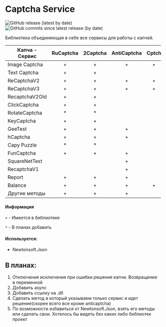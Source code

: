 # Captcha Service
![GitHub release (latest by date)](https://img.shields.io/github/v/release/odi1n/Captcha-Service)
![GitHub commits since latest release (by date)](https://img.shields.io/github/commits-since/odi1n/Captcha-Service/1.0.5.0)

Библиотека объединяющая в себе все сервисы для работы с капчей.

|  Капча - Сервис | RuCaptcha | 2Captcha | AntiCaptcha| Cptch|CaptchaGuru | Solvecaptcha| Azcaptcha | X-captcha   | 
| ---             | :---:     | :---:    | :---:      |:---: |:---:       |:---:        |:---:      |:---:        | 
| Image Captcha   |      +    |   +      | +          |     +|      +     |       *     |    *      |             | 
| Text Captcha    |      +    |   +      |            |      |            |       *     |    *      |             |
| ReCaptchaV2     |      +    |   +      |+           |     +|      +     |       *     |    *      |       *     |
| ReCaptchaV3     |      +    |   +      |+           |     +|      +     |             |    *      |             | 
| RecaptchaV2Old  |      +    |   +      |            |      |            |       *     |           |             |
| ClickCaptcha    |      +    |   +      |            |      |            |       *     |           |             |
| RotateCaptcha   |      *    |   *      |            |      |            |       *     |           |             | 
| KeyCaptcha      |      +    |   +      |            |      |            |       *     |           |             |
| GeeTest         |      +    |   +      | +          |      |            |             |           |             |
| hCaptcha        |      +    |   +      | +          |      |      +     |             |           |             |
| Capy Puzzle     |      *    |   *      |            |      |            |             |           |             |
| FunCaptcha      |      +    |   +      | +          |      |            |        *    |           |             |
|  SquareNetText  |           |          | +          |      |            |             |           |             |
| RecaptchaV1     |           |          | +          |      |            |        *    |     *     |             |
| Report          |      +    |    +     | +          |      |            |             |           |             |
| Balance         |      +    |    +     | +          |     +|      +     |        *    |     *     |     *       |
| Другие методы   |      +    |    +     | +          |      |            |        *    |     *     |     *       | 

#### Информация
`+` - Имеется в библиотеке

`*` - В планах добавить
    
#### Используется:
- Newtonsoft.Json
    
## В планах:
  1. Отключения исключения при ошибки решения капчи. Возвращение в переменной
  2. Добавить async
  3. Добавить ссылку на .dll
  4. Сделать метод в который указываем только сервис и идет решение(скорее всего все кроме anticaptcha)
  5. По возможности избавиться от Newtonsoft.Json, взять его методы или сделать свои. Хотелось бы видеть без каких либо библиотек проект
